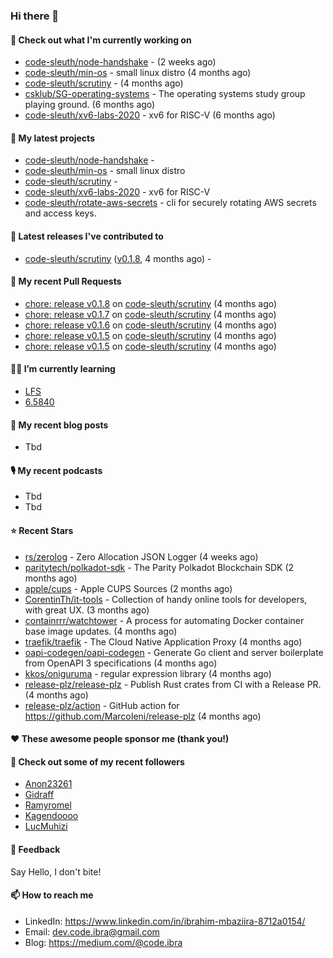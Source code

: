 

### Hi there 👋

#### 👷 Check out what I'm currently working on

- [code-sleuth/node-handshake](https://github.com/code-sleuth/node-handshake) -  (2 weeks ago)
- [code-sleuth/min-os](https://github.com/code-sleuth/min-os) - small linux distro (4 months ago)
- [code-sleuth/scrutiny](https://github.com/code-sleuth/scrutiny) -  (4 months ago)
- [csklub/SG-operating-systems](https://github.com/csklub/SG-operating-systems) - The operating systems study group playing ground. (6 months ago)
- [code-sleuth/xv6-labs-2020](https://github.com/code-sleuth/xv6-labs-2020) - xv6 for RISC-V  (6 months ago)

#### 🌱 My latest projects

- [code-sleuth/node-handshake](https://github.com/code-sleuth/node-handshake) - 
- [code-sleuth/min-os](https://github.com/code-sleuth/min-os) - small linux distro
- [code-sleuth/scrutiny](https://github.com/code-sleuth/scrutiny) - 
- [code-sleuth/xv6-labs-2020](https://github.com/code-sleuth/xv6-labs-2020) - xv6 for RISC-V 
- [code-sleuth/rotate-aws-secrets](https://github.com/code-sleuth/rotate-aws-secrets) - cli for securely rotating AWS secrets and access keys.

#### 🔭 Latest releases I've contributed to

- [code-sleuth/scrutiny](https://github.com/code-sleuth/scrutiny) ([v0.1.8](https://github.com/code-sleuth/scrutiny/releases/tag/v0.1.8), 4 months ago) - 

#### 🔨 My recent Pull Requests

- [chore: release v0.1.8](https://github.com/code-sleuth/scrutiny/pull/14) on [code-sleuth/scrutiny](https://github.com/code-sleuth/scrutiny) (4 months ago)
- [chore: release v0.1.7](https://github.com/code-sleuth/scrutiny/pull/13) on [code-sleuth/scrutiny](https://github.com/code-sleuth/scrutiny) (4 months ago)
- [chore: release v0.1.6](https://github.com/code-sleuth/scrutiny/pull/12) on [code-sleuth/scrutiny](https://github.com/code-sleuth/scrutiny) (4 months ago)
- [chore: release v0.1.5](https://github.com/code-sleuth/scrutiny/pull/11) on [code-sleuth/scrutiny](https://github.com/code-sleuth/scrutiny) (4 months ago)
- [chore: release v0.1.5](https://github.com/code-sleuth/scrutiny/pull/10) on [code-sleuth/scrutiny](https://github.com/code-sleuth/scrutiny) (4 months ago)

#### 🌱📖 I’m currently learning
- [LFS](https://www.linuxfromscratch.org/lfs/)
- [6.5840](http://nil.csail.mit.edu/6.5840/2024/)

#### 📜 My recent blog posts
- Tbd

#### 🎙️ My recent podcasts
- Tbd
- Tbd

#### ⭐ Recent Stars

- [rs/zerolog](https://github.com/rs/zerolog) - Zero Allocation JSON Logger (4 weeks ago)
- [paritytech/polkadot-sdk](https://github.com/paritytech/polkadot-sdk) - The Parity Polkadot Blockchain SDK (2 months ago)
- [apple/cups](https://github.com/apple/cups) - Apple CUPS Sources (2 months ago)
- [CorentinTh/it-tools](https://github.com/CorentinTh/it-tools) - Collection of handy online tools for developers, with great UX.  (3 months ago)
- [containrrr/watchtower](https://github.com/containrrr/watchtower) - A process for automating Docker container base image updates.  (4 months ago)
- [traefik/traefik](https://github.com/traefik/traefik) - The Cloud Native Application Proxy (4 months ago)
- [oapi-codegen/oapi-codegen](https://github.com/oapi-codegen/oapi-codegen) - Generate Go client and server boilerplate from OpenAPI 3 specifications (4 months ago)
- [kkos/oniguruma](https://github.com/kkos/oniguruma) - regular expression library (4 months ago)
- [release-plz/release-plz](https://github.com/release-plz/release-plz) - Publish Rust crates from CI with a Release PR. (4 months ago)
- [release-plz/action](https://github.com/release-plz/action) - GitHub action for https://github.com/MarcoIeni/release-plz (4 months ago)

#### ❤️ These awesome people sponsor me (thank you!)


#### 👯 Check out some of my recent followers

- [Anon23261](https://github.com/Anon23261)
- [Gidraff](https://github.com/Gidraff)
- [Ramyromel](https://github.com/Ramyromel)
- [Kagendoooo](https://github.com/Kagendoooo)
- [LucMuhizi](https://github.com/LucMuhizi)

#### 💬 Feedback

Say Hello, I don't bite!

#### 📫 How to reach me

- LinkedIn: https://www.linkedin.com/in/ibrahim-mbaziira-8712a0154/
- Email: dev.code.ibra@gmail.com
- Blog: https://medium.com/@code.ibra



